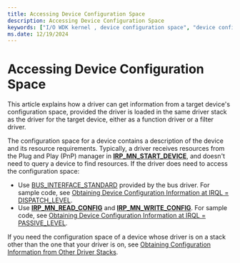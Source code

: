 ```yaml
---
title: Accessing Device Configuration Space
description: Accessing Device Configuration Space
keywords: ["I/O WDK kernel , device configuration space", "device configuration space WDK I/O", "configuration space WDK I/O", "space WDK I/O", "resource information WDK I/O", "driver stacks WDK configuration info"]
ms.date: 12/19/2024
---
```


# Accessing Device Configuration Space

This article explains how a driver can get information from a target device's configuration space, provided the driver is loaded in the same driver stack as the driver for the target device, either as a function driver or a filter driver.

The configuration space for a device contains a description of the device and its resource requirements. Typically, a driver receives resources from the Plug and Play (PnP) manager in [**IRP_MN_START_DEVICE**](./irp-mn-start-device.md), and doesn't need to query a device to find resources.  If the driver does need to access the configuration space:

* Use [BUS_INTERFACE_STANDARD](/windows-hardware/drivers/ddi/wdm/ns-wdm-_bus_interface_standard) provided by the bus driver. For sample code, see [Obtaining Device Configuration Information at IRQL = DISPATCH_LEVEL](obtaining-device-configuration-information-at-irql---dispatch-level.md).
* Use [**IRP_MN_READ_CONFIG**](./irp-mn-read-config.md) and [**IRP_MN_WRITE_CONFIG**](./irp-mn-write-config.md). For sample code, see [Obtaining Device Configuration Information at IRQL = PASSIVE_LEVEL](obtaining-device-configuration-information-at-irql---passive-level.md).

If you need the configuration space of a device whose driver is on a stack other than the one that your driver is on, see [Obtaining Configuration Information from Other Driver Stacks](obtaining-configuration-information-from-other-driver-stacks.md).

